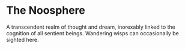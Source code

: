 # The Noosphere
A transcendent realm of thought and dream, inorexably linked to the cognition of all sentient beings. Wandering wisps can occasionally be sighted here.
